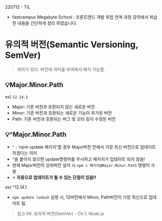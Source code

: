 220712 - TIL

- fastcampus Megabyte School : 프론트엔드 개발 취업 연계 과정 강의에서 복습한 내용을 간단하게 정리 하였습니다.

# 유의적 버전(Semantic Versioning, SemVer)

> 의미가 있다. 버전에 의미를 부여해서 해석 가능함.

## 💡Major.Minor.Path

ex) `12.14.1`

- Major: 기존 버전과 호환되지 않는 새로운 버전
- Minor: 기존 버전과 호환되는 새로운 기능이 추가된 버전
- Path: 기존 버전과 호환되는 버그 및 오타 등이 수정된 버전

## 💡^Major.Minor.Path

- `^` : 'npm update 패키지'할 경우 Major버전 안에서 가장 최신 버전으로 업데이트 하겠다는 의미
- ^을 붙이지 않으면 update명령어를 무시하고 패키지가 업데이트 되지 않음!
- 현재 Major버전의 상위버전 설치 시 `npm i 패키지@Major.Minor.Path` 명령어 사용
- 🔥 **자동으로 업데이트가 될 수 있는 단점이 있음!!**

ex) ^12.14.1

- `npm update lodash` 실행 시, 12버전에서 Minor, Path버전이 가장 최신으로 업데이트 됨.

> 참고 06. 유의적 버전(SemVer) - Ch 1. Node.js
